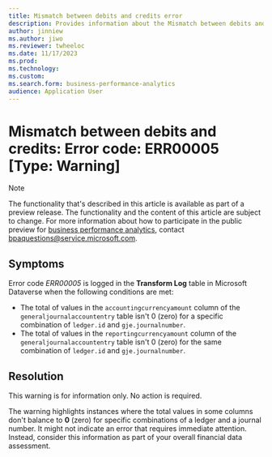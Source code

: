 ```yaml
---
title: Mismatch between debits and credits error
description: Provides information about the Mismatch between debits and credits error (error code ERR00005) in business performance analytics in Microsoft Dynamics 365 Finance.
author: jinniew
ms.author: jiwo
ms.reviewer: twheeloc 
ms.date: 11/17/2023
ms.prod: 
ms.technology:
ms.custom:
ms.search.form: business-performance-analytics
audience: Application User
---
```

# Mismatch between debits and credits: Error code: ERR00005 [Type: Warning]

> [!NOTE]
> The functionality that's described in this article is available as part of a preview release. The functionality and the content of this article are subject to change. For more information about how to participate in the public preview for [business performance analytics](/dynamics365/finance/business-performance-analytics/business-performance-analytics-home-page), contact <bpaquestions@service.microsoft.com>.

## Symptoms

Error code *ERR00005* is logged in the **Transform Log** table in Microsoft Dataverse when the following conditions are met:

- The total of values in the `accountingcurrencyamount` column of the `generaljournalaccountentry` table isn't 0 (zero) for a specific combination of `ledger.id` and `gje.journalnumber`.
- The total of values in the `reportingcurrencyamount` column of the `generaljournalaccountentry` table isn't 0 (zero) for the same combination of `ledger.id` and `gje.journalnumber`.

## Resolution

This warning is for information only. No action is required.

The warning highlights instances where the total values in some columns don't balance to **0** (zero) for specific combinations of a ledger and a journal number. It might not indicate an error that requires immediate attention. Instead, consider this information as part of your overall financial data assessment.
